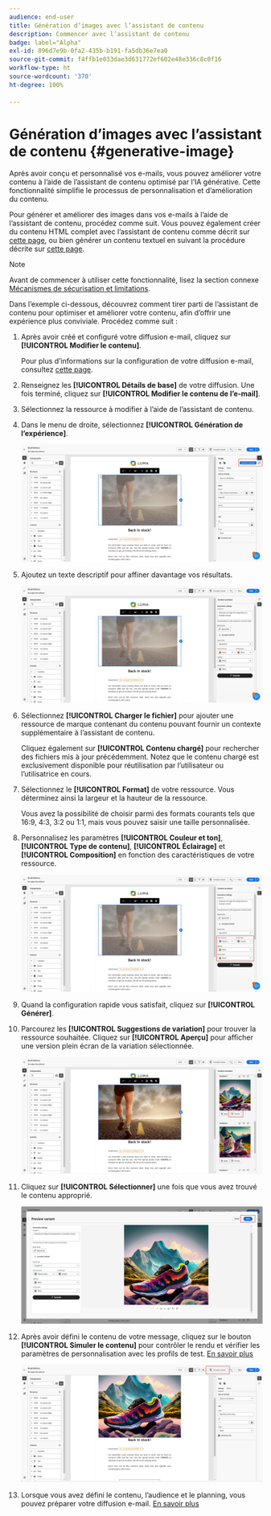 ```yaml
---
audience: end-user
title: Génération d’images avec l’assistant de contenu
description: Commencer avec l’assistant de contenu
badge: label="Alpha"
exl-id: 896d7e9b-0fa2-435b-b191-fa5db36e7ea0
source-git-commit: f4ffb1e033dae3d631772ef602e48e336c8c0f16
workflow-type: ht
source-wordcount: '370'
ht-degree: 100%

---
```


# Génération d’images avec l’assistant de contenu {#generative-image}

Après avoir conçu et personnalisé vos e-mails, vous pouvez améliorer votre contenu à l’aide de l’assistant de contenu optimisé par l’IA générative. Cette fonctionnalité simplifie le processus de personnalisation et d’amélioration du contenu.

Pour générer et améliorer des images dans vos e-mails à l’aide de l’assistant de contenu, procédez comme suit. Vous pouvez également créer du contenu HTML complet avec l’assistant de contenu comme décrit sur [cette page](generative-email.md), ou bien générer un contenu textuel en suivant la procédure décrite sur [cette page](generative-content.md).

>[!NOTE]
>
>Avant de commencer à utiliser cette fonctionnalité, lisez la section connexe [Mécanismes de sécurisation et limitations](generative-gs.md#guardrails-and-limitations).

Dans l’exemple ci-dessous, découvrez comment tirer parti de l’assistant de contenu pour optimiser et améliorer votre contenu, afin d’offrir une expérience plus conviviale. Procédez comme suit :

1. Après avoir créé et configuré votre diffusion e-mail, cliquez sur **[!UICONTROL Modifier le contenu]**.

   Pour plus d’informations sur la configuration de votre diffusion e-mail, consultez [cette page](../content/create-email-content.md).

1. Renseignez les **[!UICONTROL Détails de base]** de votre diffusion. Une fois terminé, cliquez sur **[!UICONTROL Modifier le contenu de l’e-mail]**.

1. Sélectionnez la ressource à modifier à l’aide de l’assistant de contenu.

1. Dans le menu de droite, sélectionnez **[!UICONTROL Génération de l’expérience]**.

   ![](assets/image-genai-1.png)

1. Ajoutez un texte descriptif pour affiner davantage vos résultats.

   ![](assets/image-genai-2.png)

1. Sélectionnez **[!UICONTROL Charger le fichier]** pour ajouter une ressource de marque contenant du contenu pouvant fournir un contexte supplémentaire à l’assistant de contenu.

   Cliquez également sur **[!UICONTROL Contenu chargé]** pour rechercher des fichiers mis à jour précédemment. Notez que le contenu chargé est exclusivement disponible pour réutilisation par l’utilisateur ou l’utilisatrice en cours.

1. Sélectionnez le **[!UICONTROL Format]** de votre ressource. Vous déterminez ainsi la largeur et la hauteur de la ressource.

   Vous avez la possibilité de choisir parmi des formats courants tels que 16:9, 4:3, 3:2 ou 1:1, mais vous pouvez saisir une taille personnalisée.

1. Personnalisez les paramètres **[!UICONTROL Couleur et ton]**, **[!UICONTROL Type de contenu]**, **[!UICONTROL Éclairage]** et **[!UICONTROL Composition]** en fonction des caractéristiques de votre ressource.

   ![](assets/image-genai-3.png)

1. Quand la configuration rapide vous satisfait, cliquez sur **[!UICONTROL Générer]**.

1. Parcourez les **[!UICONTROL Suggestions de variation]** pour trouver la ressource souhaitée. Cliquez sur **[!UICONTROL Aperçu]** pour afficher une version plein écran de la variation sélectionnée.

   ![](assets/image-genai-5.png)

1. Cliquez sur **[!UICONTROL Sélectionner]** une fois que vous avez trouvé le contenu approprié.

   ![](assets/image-genai-6.png)

1. Après avoir défini le contenu de votre message, cliquez sur le bouton **[!UICONTROL Simuler le contenu]** pour contrôler le rendu et vérifier les paramètres de personnalisation avec les profils de test.  [En savoir plus](../preview-test/preview-content.md)

   ![](assets/image-genai-7.png)

1. Lorsque vous avez défini le contenu, l’audience et le planning, vous pouvez préparer votre diffusion e-mail. [En savoir plus](../monitor/prepare-send.md)
